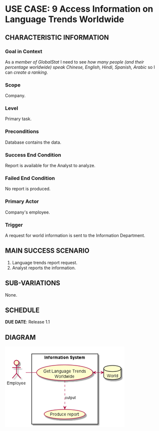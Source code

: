 # USE CASE: 9 Access Information on Language Trends Worldwide

## CHARACTERISTIC INFORMATION

### Goal in Context

As a *member of GlobalStat* I need to see *how many people (and their percentage worldwide) speak Chinese, English, Hindi, Spanish, Arabic* so I can *create a ranking*.

### Scope

Company.

### Level

Primary task.

### Preconditions

Database contains the data.

### Success End Condition

Report is available for the Analyst to analyze.

### Failed End Condition

No report is produced.

### Primary Actor

Company's employee.

### Trigger

A request for world information is sent to the Information Department.

## MAIN SUCCESS SCENARIO

1. Language trends report request.
4. Analyst reports the information.

## SUB-VARIATIONS

None.

## SCHEDULE

**DUE DATE**: Release 1.1

## DIAGRAM

![UC1](use-case-diagrams/use-case-9.png)
